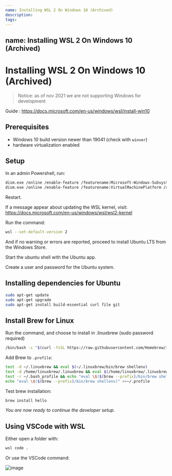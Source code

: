 ```yaml
---
name: Installing WSL 2 On Windows 10 (Archived)
description:
tags:
---
```


## name: Installing WSL 2 On Windows 10 (Archived)

# Installing WSL 2 On Windows 10 (Archived)

> Notice: as of nov 2021 we are not supporting Windows for development

Guide : https://docs.microsoft.com/en-us/windows/wsl/install-win10

## Prerequisites

- Windows 10 build version newer than 19041 (check with `winver`)
- hardware virtualization enabled

## Setup

In an admin Powershell, run:

```bash
dism.exe /online /enable-feature /featurename:Microsoft-Windows-Subsystem-Linux /all /norestart
dism.exe /online /enable-feature /featurename:VirtualMachinePlatform /all /norestart
```

Restart.

If a message appear about updating the WSL kernel, visit:
https://docs.microsoft.com/en-us/windows/wsl/wsl2-kernel

Run the command:

```bash
wsl --set-default-version 2
```

And if no warning or errors are reported, proceed to install Ubuntu LTS from the
Windows Store.

Start the ubuntu shell with the Ubuntu app.

Create a user and password for the Ubuntu system.

## Installing dependencies for Ubuntu

```bash
sudo apt-get update
sudo apt-get upgrade
sudo apt-get install build-essential curl file git
```

## Install Brew for Linux

Run the command, and choose to install in .linuxbrew (sudo password required)

```bash
/bin/bash -c "$(curl -fsSL https://raw.githubusercontent.com/Homebrew/install/master/install.sh)"
```

Add Brew to `.profile`:

```bash
test -d ~/.linuxbrew && eval $(~/.linuxbrew/bin/brew shellenv)
test -d /home/linuxbrew/.linuxbrew && eval $(/home/linuxbrew/.linuxbrew/bin/brew shellenv)
test -r ~/.bash_profile && echo "eval \$($(brew --prefix)/bin/brew shellenv)" >>~/.bash_profile
echo "eval \$($(brew --prefix)/bin/brew shellenv)" >>~/.profile
```

Test brew installation:

```bash
brew install hello
```

_You are now ready to continue the developer setup._

## Using VSCode with WSL

Either open a folder with:

```bash
wsl code .
```

Or use the VSCode command:

![image](https://user-images.githubusercontent.com/9644867/84569928-0d4b7e00-ad58-11ea-8dc4-7cf8091c192b.png)
